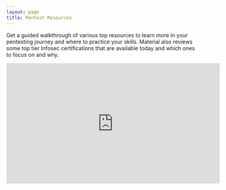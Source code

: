 ```yaml
---
layout: page
title: Pentest Resources
---
```


Get a guided walkthrough of various top resources to learn more in your pentesting journey and where to practice your skills. Material also reviews some top tier Infosec certifications that are available today and which ones to focus on and why.  

<div class="container">
	<iframe width="560" height="315" src="https://www.youtube.com/embed/VL2bgatmIkc" frameborder="0" allow="accelerometer; autoplay; encrypted-media; gyroscope; picture-in-picture" allowfullscreen></iframe>
</div>
